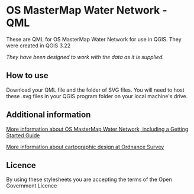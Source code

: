 # OS MasterMap Water Network - QML

These are QML for OS MasterMap Water Network for use in QGIS. They were created in QGIS 3.22

*They have been designed to work with the data as it is supplied.*

## How to use
Download your QML file and the folder of SVG files. You will need to host these .svg files in your QGIS program folder on your local machine's drive.


## Additional information
[More information about OS MasterMap Water Network, including a Getting Started Guide](https://www.ordnancesurvey.co.uk/business-government/products/mastermap-water)

[More information about cartographic design at Ordnance Survey](https://github.com/OrdnanceSurvey/GeoDataViz-Toolkit) 

## Licence
By using these stylesheets you are accepting the terms of the Open Government Licence
